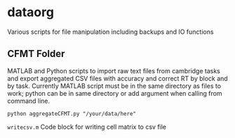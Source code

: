 # dataorg
Various scripts for file manipulation including backups and IO functions

CFMT Folder
-----------
MATLAB and Python scripts to import raw text files from cambridge tasks and export aggregated CSV files with accuracy and correct RT by block and by task. Currently MATLAB script must be in the same directory as files to work; python can be in same directory or add argument when calling from command line.

```python aggregateCFMT.py "/your/data/here"```

```writecsv.m``` Code block for writing cell matrix to csv file
